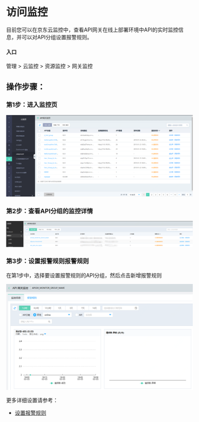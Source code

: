 # 访问监控

目前您可以在京东云监控中，查看API网关在线上部署环境中API的实时监控信息，并可以对API分组设置报警规则。

#### 入口


管理 > 云监控 > 资源监控 > 网关监控




##  操作步骤：
###  第1步：进入监控页

 ![API列表](../../../../../image/Internet-Middleware/API-Gateway/mo-list.png)


###  第2步：查看API分组的监控详情

 ![API列表](../../../../../image/Internet-Middleware/API-Gateway/monitor_1.png)



###  第3步：设置报警规则报警规则


在第1步中，选择要设置报警规则的API分组，然后点击新增报警规则


 ![API列表](../../../../../image/Internet-Middleware/API-Gateway/monitor_2.png)
 
 
 
 
更多详细设置请参考：


- [设置报警规则](../../../../Management/Monitoring/Operation-Guide/site-monitoring/monitor_3.md)










